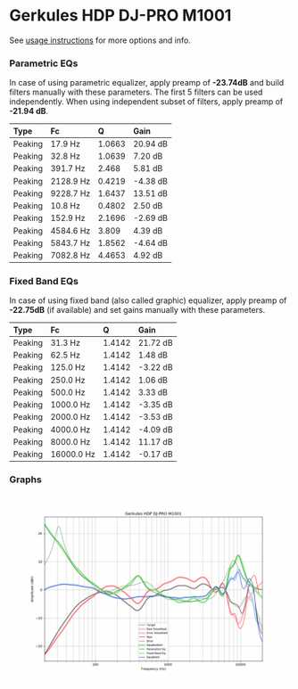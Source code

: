 # Gerkules HDP DJ-PRO M1001
See [usage instructions](https://github.com/jaakkopasanen/AutoEq#usage) for more options and info.

### Parametric EQs
In case of using parametric equalizer, apply preamp of **-23.74dB** and build filters manually
with these parameters. The first 5 filters can be used independently.
When using independent subset of filters, apply preamp of **-21.94 dB**.

| Type    | Fc        |      Q | Gain     |
|:--------|:----------|:-------|:---------|
| Peaking | 17.9 Hz   | 1.0663 | 20.94 dB |
| Peaking | 32.8 Hz   | 1.0639 | 7.20 dB  |
| Peaking | 391.7 Hz  | 2.468  | 5.81 dB  |
| Peaking | 2128.9 Hz | 0.4219 | -4.38 dB |
| Peaking | 9228.7 Hz | 1.6437 | 13.51 dB |
| Peaking | 10.8 Hz   | 0.4802 | 2.50 dB  |
| Peaking | 152.9 Hz  | 2.1696 | -2.69 dB |
| Peaking | 4584.6 Hz | 3.809  | 4.39 dB  |
| Peaking | 5843.7 Hz | 1.8562 | -4.64 dB |
| Peaking | 7082.8 Hz | 4.4653 | 4.92 dB  |

### Fixed Band EQs
In case of using fixed band (also called graphic) equalizer, apply preamp of **-22.75dB**
(if available) and set gains manually with these parameters.

| Type    | Fc         |      Q | Gain     |
|:--------|:-----------|:-------|:---------|
| Peaking | 31.3 Hz    | 1.4142 | 21.72 dB |
| Peaking | 62.5 Hz    | 1.4142 | 1.48 dB  |
| Peaking | 125.0 Hz   | 1.4142 | -3.22 dB |
| Peaking | 250.0 Hz   | 1.4142 | 1.06 dB  |
| Peaking | 500.0 Hz   | 1.4142 | 3.33 dB  |
| Peaking | 1000.0 Hz  | 1.4142 | -3.35 dB |
| Peaking | 2000.0 Hz  | 1.4142 | -3.53 dB |
| Peaking | 4000.0 Hz  | 1.4142 | -4.09 dB |
| Peaking | 8000.0 Hz  | 1.4142 | 11.17 dB |
| Peaking | 16000.0 Hz | 1.4142 | -0.17 dB |

### Graphs
![](./Gerkules%20HDP%20DJ-PRO%20M1001.png)